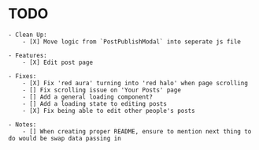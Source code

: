 # TODO

    - Clean Up:
        - [X] Move logic from `PostPublishModal` into seperate js file

    - Features:
        - [X] Edit post page

    - Fixes:
        - [X] Fix 'red aura' turning into 'red halo' when page scrolling
        - [] Fix scrolling issue on 'Your Posts' page
        - [] Add a general loading component?
        - [] Add a loading state to editing posts
        - [X] Fix being able to edit other people's posts

    - Notes:
        - [] When creating proper README, ensure to mention next thing to do would be swap data passing in
